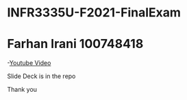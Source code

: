 # INFR3335U-F2021-FinalExam

# Farhan Irani 100748418

-[Youtube Video](https://www.youtube.com/watch?v=wIMB4maXVZs)

Slide Deck is in the repo

Thank you


